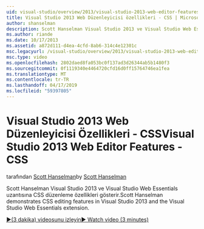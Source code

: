 ```yaml
---
uid: visual-studio/overview/2013/visual-studio-2013-web-editor-features-css
title: Visual Studio 2013 Web Düzenleyicisi özellikleri - CSS | Microsoft Docs
author: shanselman
description: Scott Hanselman Visual Studio 2013 ve Visual Studio Web Essentials uzantısına CSS düzenleme özellikleri gösterir.
ms.author: riande
ms.date: 10/17/2013
ms.assetid: a872d111-d4ea-4cfd-8ab6-314c4e12301c
msc.legacyurl: /visual-studio/overview/2013/visual-studio-2013-web-editor-features-css
msc.type: video
ms.openlocfilehash: 2802daed8fa053bc0f137ad3d26344ab5b1480f3
ms.sourcegitcommit: 0f1119340e4464720cfd16d0ff15764746ea1fea
ms.translationtype: MT
ms.contentlocale: tr-TR
ms.lasthandoff: 04/17/2019
ms.locfileid: "59397805"
---
```

# <a name="visual-studio-2013-web-editor-features---css"></a><span data-ttu-id="f04e1-103">Visual Studio 2013 Web Düzenleyicisi Özellikleri - CSS</span><span class="sxs-lookup"><span data-stu-id="f04e1-103">Visual Studio 2013 Web Editor Features - CSS</span></span>

<span data-ttu-id="f04e1-104">tarafından [Scott Hanselman](https://github.com/shanselman)</span><span class="sxs-lookup"><span data-stu-id="f04e1-104">by [Scott Hanselman](https://github.com/shanselman)</span></span>

<span data-ttu-id="f04e1-105">Scott Hanselman Visual Studio 2013 ve Visual Studio Web Essentials uzantısına CSS düzenleme özellikleri gösterir.</span><span class="sxs-lookup"><span data-stu-id="f04e1-105">Scott Hanselman demonstrates CSS editing features in Visual Studio 2013 and the Visual Studio Web Essentials extension.</span></span>

[<span data-ttu-id="f04e1-106">&#9654;(3 dakika) videosunu izleyin</span><span class="sxs-lookup"><span data-stu-id="f04e1-106">&#9654; Watch video (3 minutes)</span></span>](https://channel9.msdn.com/Blogs/ASP-NET-Site-Videos/visual-studio-2013-web-editor-features-css)
